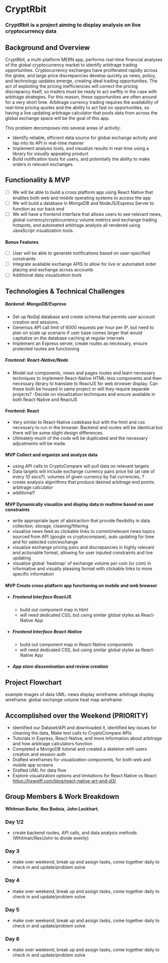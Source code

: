 # CryptRbit

### CryptRbit is a project aiming to display analysis on live cryptocurrency data

## Background and Overview

CryptRbit, a multi-platform MERN app, performs real-time financial analyses of the global cryptocurrency market to identify arbitrage trading opportunities. Cryptocurrency exchanges have proliferated rapidly across the globe, and large price discrepancies develop quickly as news, policy, and technology updates emerge, creating ideal trading opportunities. The act of exploiting the pricing inefficiencies will correct the pricing discrepancy itself, so traders must be ready to act swiftly in the case with arbitrage strategies. For this reason, these opportunities are often around for a very short time. Arbitrage currency trading requires the availability of real-time pricing quotes and the ability to act fast on opportunities, so having a live updating arbitrage calculator that pools data from across the global exchange space will be the goal of this app.


This problem decomposes into several areas of activity:
 * Identify reliable, efficient data source for global exchange activity and tap into its API in real-time manner
 * Implement analysis tools, and visualize results in real-time using a library for visually appealing product
 * Build notification tools for users, and potentially the ability to make orders in relevant exchanges.

## Functionality & MVP

  - [ ] We will be able to build a cross platform app using React Native that enables both web and mobile operating systems to access the app
  - [ ] We will build a database in MongoDB and NodeJS/Express Server to function as our back end
  - [ ] We will have a frontend interface that allows users to see relevant news, global currency/cryptocurrency volume metrics and exchange trading hotspots, and automated arbitrage analysis all rendered using JavaScript visualization tools.

#### Bonus Features
  - [ ] User will be able to generate notifications based on user-specified constraints
  - [ ] Integrate available exchange APIS to allow for live or automated order placing and exchange across accounts
  - [ ] Additional data visualization tools

## Technologies & Technical Challenges
 ##### Backend: MongoDB/Express
 - Set up NoSql database and create schema that permits user account creation and sessions.
 - Generous API call limit of 6000 requests per hour per IP, but need to plan on scale up scenario if user base comes larger that would capitalize on the database caching at regular intervals
 - Implement an Express server, create routes as necessary, ensure protected routes are functioning
 ##### Frontend: React-Native/Node
 - Model out components, views and pages routes and learn necessary techniques to implement React-Native HTML-less components and then necessary library to translate to ReactJS for web browser display. Can these both be housed in same project or will they require separate projects?
   -Decide on visualization techniques and ensure available in both React-Native and ReactJS

#### Frontend: React
- Very similar to React-Native codebase but with the html and css necessary to run in the browser. Backend and routes will be identical but there will be some slight design differences. 
- Ultimately much of the code will be duplicated and the necessary adjustments will be made.

#### MVP Collect and organize and analyze data
 + using API calls to CryptoCompare will pull data on relevant targets
 + Data targets will include exchange currency pairs price list (at rate of every 10 secs?), volumes of given currency by fiat currencies, ?
 + create analysis algorithms that produce desired arbitrage end points: arbitrage calculator
 + additional?

#### MVP Dynamically visualize and display data in realtime based on user constraints
  + write appropriate layer of abstraction that provide flexibility in data collection, storage, cleaning/filtering
  + visualize news feed as clickable links to current/relevant news topics sourced from API (google vs cryptocompare), auto updating for time and for selected coin/exchange
  + visualize exchange pricing pairs and discrepancies in highly relevant and actionable format, allowing for user inputed constraints and live updating
  + visualize global 'heatmap' of exchange volume per coin (or coin) in informative and visually pleasing format with clickable links to more specific information

#### MVP Create cross platform app functioning on mobile and web browser
 + ##### Frontend Interface ReactJS
   - build out component map in html
   - will need dedicated CSS, but using similar global styles as React-Native App
 + ##### Frontend Interface React-Native
   - build out component map in React-Native components
   - will need dedicated CSS, but using similar global styles as React-Native App
 + ##### App store dissemination and review creation

## Project Flowchart

example images of data UML:
news display wireframe:
arbitrage display wireframe:
global exchange volume heat map wireframe:


## Accomplished over the Weekend (PRIORITY)
- Identified our Dataset/API and downloaded it, identified key issues for cleaning the data, Make test calls to CryptoCompare APIs
- Tutorials in Express, React-Native, and more information about arbitrage and how arbitrage calculators function
- Completed a MongoDB tutorial and created a skeleton with users creation and session auth
- Drafted wireframes for visualization components, for both web and mobile app screens
- Drafted UML for data flow
- Explore visualization options and limitations for React Native vs React: https://hswolff.com/blog/react-native-art-and-d3/
## Group Members & Work Breakdown

**Whitman Burke**,
**Rex Bodoia**,
**John Lockhart**,

### Day 1/2
 - create backend routes, API calls, and data analysis methods (Whitman/Rex/John to divide evenly)

### Day 3

- make over weekend, break up and assign tasks, come together daily to check in and update/problem solve


### Day 4
 - make over weekend, break up and assign tasks, come together daily to check in and update/problem solve

### Day 5
 - make over weekend, break up and assign tasks, come together daily to check in and update/problem solve

### Day 6
- make over weekend, break up and assign tasks, come together daily to check in and update/problem solve

